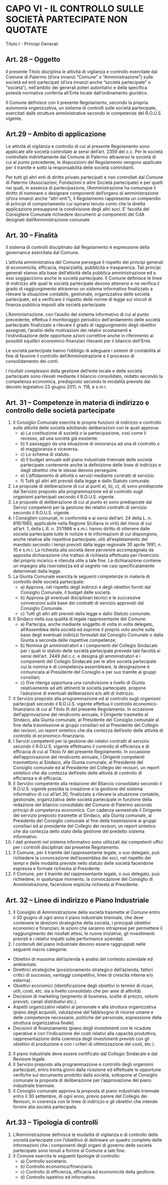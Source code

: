 # CAPO VI - IL CONTROLLO SULLE SOCIETÀ PARTECIPATE NON QUOTATE

Titolo I - Principi Generali

## Art. 28 – Oggetto
Il presente Titolo disciplina le attività di vigilanza e controllo esercitate dal Comune di Palermo (d’ora innanzi “Comune” o “Amministrazione”) sulle società ed enti partecipati (d’ora innanzi anche “società partecipate” o “società”), nell’ambito dei generali poteri autoritativi e della specifica potestà normativa conferita all’Ente locale dall’ordinamento giuridico.

Il Comune definisce con il presente Regolamento, secondo la propria autonomia organizzativa, un sistema di controlli sulle società partecipate, esercitati dalle strutture amministrative secondo le competenze del R.O.U.S vigente.


## Art.29 – Ambito di applicazione
Le attività di vigilanza e controllo di cui al presente Regolamento sono applicate alle società controllate ai sensi dell’art. 2359 del c.c.
Per le società controllate indirettamente dal Comune di Palermo attraverso le società di cui al punto precedente, le disposizioni del Regolamento vengono applicate per il tramite e sotto la responsabilità delle società controllanti.

Per tutti gli altri enti di diritto privato partecipati e non controllati dal Comune di Palermo (Associazioni, Fondazioni e altre Società partecipate) e per quelli nei quali, in assenza di partecipazione, l’Amministrazione ha comunque il diritto di nominare o designare componenti dell’organo di amministrazione (d’ora innanzi anche “altri enti”), il Regolamento rappresenta un compendio di principi di comportamento cui ispirarsi tenuto conto che la diretta applicazione presuppone la condivisione degli altri soci.
E’ facoltà del Consigliere Comunale richiedere documenti ai componenti del CdA designati dall’Amministrazione comunale.


## Art. 30 – Finalità
Il sistema di controlli disciplinato dal Regolamento è espressione della governance esercitata dal Comune.

L’attività amministrativa del Comune persegue il rispetto dei principi generali di economicità, efficacia, imparzialità, pubblicità e trasparenza. Tali principi generali stanno alla base dell’attività della pubblica amministrazione ed a essi soggiacciono anche le società partecipate.
Il Comune definisce le linee di indirizzo alle quali le società partecipate devono attenersi e ne verifica il grado di raggiungimento attraverso un sistema informativo finalizzato a rilevare la situazione contabile, gestionale, organizzativa delle società partecipate, ed a verificare il rispetto delle norme di legge sui vincoli di finanza pubblica imposti alle società partecipate.

L’Amministrazione, con l’ausilio del sistema informativo di cui al punto precedente, effettua il monitoraggio periodico dell’andamento delle società partecipate finalizzato a rilevare il grado di raggiungimento degli obiettivi assegnati, l’analisi delle motivazioni dei relativi scostamenti e l’individuazione delle opportune azioni correttive anche in riferimento ai possibili squilibri economico-finanziari rilevanti per il bilancio dell’Ente.

Le società partecipate hanno l’obbligo di adeguare i sistemi di contabilità al fine di favorire il controllo dell’Amministrazione e il processo di consolidamento dei conti.

I risultati complessivi della gestione dell’ente locale e delle società partecipate sono rilevati mediante il bilancio consolidato, redatto secondo la competenza economica, predisposto secondo le modalità previste dal decreto legislativo 23 giugno 2011, n. 118, e s.m.i.


## Art. 31 – Competenze in materia di indirizzo e controllo delle società partecipate
1. Il Consiglio Comunale esercita le proprie funzioni di indirizzo e controllo sulle attività delle società adottando deliberazioni con le quali approva:
   - a) La costituzione di società o la partecipazione, così come il recesso, ad una società già esistente.
   - b) Il passaggio da una situazione di minoranza ad una di controllo o di maggioranza e viceversa.
   - c) Lo schema di statuto.
   - d) Il budget annuale edil piano industriale triennale delle società partecipate contenente anche la definizione delle linee di indirizzo e degli obiettivi che le stesse devono perseguire.
   - e) L’affidamento di attività o servizi mediante contratti di servizio.
   - f) Tutti gli altri atti previsti dalla legge e dallo Statuto comunale.
2. Le proposte di deliberazione di cui ai punti a), b), c), d) sono predisposte dal Servizio preposto alla programmazione ed al controllo sugli organismi partecipati secondo il R.O.U.S. vigente.
3. Le proposte di deliberazione di cui al punto e) sono predisposte dai Servizi competenti per la gestione dei relativi contratti di servizio secondo il R.O.U.S. vigente.
4. I Consiglieri comunali, in conformità e ai sensi dell’art. 24 della L. n. 816/1985, applicabile nella Regione Siciliana in virtù del rinvio di cui all’art. 1, della L.R. n. 31/1986 e s.m.i. hanno diritto di ottenere dalle società partecipate tutte le notizie e le informazioni di cui dispongono, anche relative alle rispettive partecipate, utili all’espletamento del mandato secondo i tempi previsti dalla legge regionale 30 aprile 1991, n. 10 e s.m.i. La richiesta alla società deve pervenire accompagnata da apposita dichiarazione che trattasi di richiesta effettuata per l’esercizio del proprio incarico e ritenuta utile a tale fine. La dichiarazione contiene un impegno alla riservatezza ed al segreto nei casi specificatamente determinati dalla legge.
5. La Giunta Comunale esercita le seguenti competenze in materia di controllo delle società partecipate:
   - a) Approva, nel rispetto degli indirizzi e degli obiettivi forniti dal Consiglio Comunale, il budget delle società.
   - b) Approva gli eventuali disciplinari tecnici e le successive convenzioni sulla base dei contratti di servizio approvati dal Consiglio Comunale.
   - c) Tutti gli altri atti previsti dalla legge e dallo Statuto comunale.
6. Il Sindaco nella sua qualità di legale rappresentante del Comune:
   - a) Partecipa, anche mediante soggetto di volta in volta delegato, all’Assemblea della società ed esprime il proprio voto anche sulla base degli eventuali indirizzi formulati dal Consiglio Comunale o dalla Giunta a seconda delle rispettive competenze;
   - b) Nomina gli amministratori e i componenti del Collegio Sindacale per i quali lo statuto delle società partecipate prevede tale facoltà ai sensi dell’art. 2449 del c.c. e designa gli amministratori e i componenti del Collegio Sindacale per le altre società partecipate cui la nomina è di competenza assembleare, la designazione è comunicata al Presidente del Consiglio e per suo tramite ai gruppi consiliari;
   - c) Ove ritenga opportuna una condivisione a livello di Giunta relativamente ad atti attinenti le società partecipate, propone l’adozione di eventuali deliberazioni e/o atti di indirizzo.
7. Il Servizio preposto alla programmazione ed al controllo sugli organismi partecipati secondo il R.O.U.S. vigente effettua il controllo economico-finanziario di cui al Titolo III del presente Regolamento. In occasione dell’approvazione del rendiconto annuale, il Dirigente trasmette al Sindaco, alla Giunta comunale, al Presidente del Consiglio comunale al fine della trasmissione ai gruppi consiliari ed al Presidente del Collegio dei revisori, un report sintetico che dia contezza dell’esito delle attività di controllo di economico-finanziario.
8. I Servizi competenti per la gestione dei relativi contratti di servizio secondo il R.O.U.S. vigente effettuano il controllo di efficienza e di efficacia di cui al Titolo IV del presente Regolamento. In occasione dell’approvazione del rendiconto annuale, i Dirigenti competenti trasmettono al Sindaco, alla Giunta comunale, al Presidente del Consiglio comunale ed al Presidente del Collegio dei revisori, un report sintetico che dia contezza dell’esito delle attività di controllo di efficienza e di efficacia.
9. Il Servizio competente alla redazione del Bilancio consolidato secondo il R.O.U.S. vigente presidia la creazione e la gestione del sistema informativo di cui all’art.30, finalizzato a rilevare la situazione contabile, gestionale, organizzativa delle società partecipate in funzione della redazione del bilancio consolidato del Comune di Palermo secondo principi di competenza economica. Con cadenza semestrale il Dirigente del servizio preposto trasmette al Sindaco, alla Giunta comunale, al Presidente del Consiglio comunale al fine della trasmissione ai gruppi consiliari ed al presidente del Collegio dei revisori, un report sintetico che dia contezza dello stato della gestione del predetto sistema informativo.
10. I dati presenti nel sistema informativo sono utilizzati dai competenti uffici per i controlli disciplinati dal presente Regolamento.
11. Il Comune, per il tramite del rappresentante legale, o suo delegato, può richiedere la convocazione dell’assemblea dei soci, nel rispetto dei tempi e delle modalità previste nello statuto delle società facendone espressa e formale richiesta al Presidente.
12. Il Comune, per il tramite del rappresentante legale, o suo delegato, può richiedere, in qualunque momento, la convocazione del Consiglio di Amministrazione, facendone esplicita richiesta al Presidente.



## Art. 32 – Linee di indirizzo e Piano Industriale
1. Il Consiglio di Amministrazione della società trasmette al Comune entro il 30 giugno di ogni anno il piano industriale triennale, che deve contenere le direzioni strategiche della società, i principali obiettivi economici e finanziari, le azioni che saranno intraprese per permettere il raggiungimento dei risultati attesi, le nuove iniziative, gli investimenti previsti e i relativi impatti sulle performance aziendali.
2. I contenuti del piano industriale devono essere raggruppati nelle seguenti macro categorie:
- Obiettivi di massima dell’azienda e analisi del contesto aziendale ed ambientale.
- Direttrici strategiche (posizionamento strategico dell’azienda, fattori critici di successo, vantaggi competitivi, linee di crescita interna e/o esterna).
- Obiettivi economici (identificazione degli obiettivi in termini di ricavi, utili, costi, etc. sia a livello consolidato che per aree di attività).
- Decisioni di marketing (segmento di business, scelte di prezzo, volumi previsti, canali distributivi etc.).
- Aspetti organizzativi relativi al personale e alla struttura organizzativa (piano degli acquisiti, valutazione del fabbisogno di risorse umane e delle competenze necessarie, politiche del personale, espressione della struttura organizzativa finale).
- Decisioni di finanziamento (piano degli investimenti con le ricadute operative e con l’indicazione dei costi relativi alla capacità produttiva, rappresentazione della coerenza degli investimenti previsti con gli obiettivi di produzione e con i criteri di ottimizzazione dei costi, etc.).
3. Il piano industriale deve essere certificato dal Collegio Sindacale e dal Revisore legale.
4. Il Servizio preposto alla programmazione e controllo degli organismi partecipati, entro trenta giorni dalla ricezione ed effettuate le opportune verifiche sul documento prodotto dalla società, sottopone al Consiglio comunale la proposta di deliberazione per l’approvazione del piano industriale triennale.
5. Il Consiglio comunale approva la proposta di piano industriale triennale entro il 30 settembre, di ogni anno, previo parere del Collegio dei Revisori, in coerenza con le linee di indirizzo e gli obiettivi che intende fornire alla società partecipata.


## Art.33 – Tipologia di controlli
1. L’Amministrazione definisce le modalità di vigilanza e di controllo delle società partecipate con l’obiettivo di delineare un quadro completo delle informazioni che i componenti degli organi di governo delle società partecipate sono tenuti a fornire al Comune a tale fine.
2. Il Comune esercita le seguenti tipologie di controllo:
   - a) Controllo societario.
   - b) Controllo economico/finanziario.
   - c) Controllo di efficienza, efficacia ed economicità della gestione.
   - d) Controllo ispettivo ed informativo.
